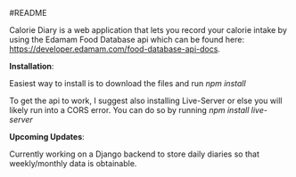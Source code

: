 #README

Calorie Diary is a web application that lets you record your calorie intake
by using the Edamam Food Database api which can be found here: https://developer.edamam.com/food-database-api-docs.

**Installation**: 

Easiest way to install is to download the files and run *npm install*

To get the api to work, I suggest also installing Live-Server or else you will likely run into a CORS error.
You can do so by running *npm install live-server*

**Upcoming Updates**:

Currently working on a Django backend to store daily diaries so that weekly/monthly data is obtainable.

